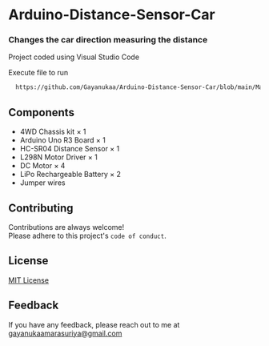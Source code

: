 # Arduino-Distance-Sensor-Car

### Changes the car direction measuring the distance

Project coded using Visual Studio Code

Execute file to run
```bash
  https://github.com/Gayanukaa/Arduino-Distance-Sensor-Car/blob/main/Main/Main.ino
```

## Components

 - 4WD Chassis kit ×	1
 - Arduino Uno R3 Board ×	1	
 - HC-SR04 Distance Sensor × 1
 - L298N Motor Driver ×	1	
 - DC Motor ×  4
 - LiPo Rechargeable Battery ×	2
 - Jumper wires
 
<!-- 
## Project

![App Screenshot](https://via.placeholder.com/468x300?text=App+Screenshot+Here)

To update -->

## Contributing

Contributions are always welcome!\
Please adhere to this project's `code of conduct`.


## License

[MIT License](https://choosealicense.com/licenses/mit/)


## Feedback

If you have any feedback, please reach out to me at gayanukaamarasuriya@gmail.com

